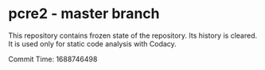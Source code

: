 # pcre2 - master branch

This repository contains frozen state of the repository.
Its history is cleared. It is used only for static code
analysis with Codacy.

Commit Time: 1688746498